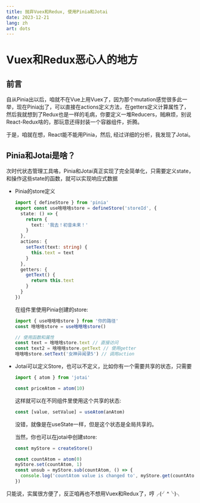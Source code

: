 ```yaml
---
title: 抛弃Vuex和Redux, 使用Pinia和Jotai
date: 2023-12-21
lang: zh
art: dots
---
```


# Vuex和Redux恶心人的地方

## 前言

自从Pinia出以后，咱就不在Vue上用Vuex了，因为那个mutation感觉很多此一举，现在Pinia出了，可以直接在actions定义方法，在getters定义计算属性了，然后我就想到了Redux也是一样的毛病，你要定义一堆Reducers，贼麻烦，别说React-Redux啥的，那玩意还得封装一个容器组件，折腾。

于是，咱就在想，React能不能用Pinia，然后, 经过详细的分析，我发现了Jotai。

## Pinia和Jotai是啥？

次时代状态管理工具咯，Pinia和Jotai真正实现了完全简单化，只需要定义state，和操作这些state的函数，就可以实现响应式数据

- Pinia的store定义

  ```typescript
  import { defineStore } from 'pinia'
  export const use啥啥啥store = defineStore('storeId', {
    state: () => {
      return {
        text: '我去！初音未来！'
      }
    },
    actions: {
      setText(text: string) {
        this.text = text
      }
    },
    getters: {
      getText() {
        return this.text
      }
    }
  })
  ```

  在组件里使用Pinia创建的store:

  ```typescript
  import { use啥啥啥store } from '你的路径'
  const 啥啥啥store = use啥啥啥store()

  // 使用函数和属性
  const text = 啥啥啥store.text // 直接访问
  const text2 = 啥啥啥store.getText // 使用getter
  啥啥啥store.setText('女神异闻录5') // 调用action
  ```

* Jotai可以定义Store，也可以不定义，比如你有一个需要共享的状态，只需要

  ```typescript
  import { atom } from 'jotai'

  const priceAtom = atom(10)
  ```

  这样就可以在不同组件里使用这个共享的状态:

  ```typescript
  const [value, setValue] = useAtom(anAtom)
  ```

  没错，就像是在useState一样，但是这个状态是全局共享的。

  当然，你也可以在jotai中创建store:

  ```typescript
  const myStore = createStore()

  const countAtom = atom(0)
  myStore.set(countAtom, 1)
  const unsub = myStore.sub(countAtom, () => {
    console.log('countAtom value is changed to', myStore.get(countAtom))
  })
  ```

只能说，实属很方便了，反正咱再也不想用Vuex和Redux了，哼╭(╯^╰)╮
